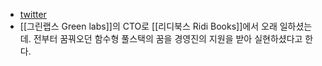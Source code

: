 - [twitter](https://twitter.com/namenu_)
- [[그린랩스 Green labs]]의 CTO로 [[리디북스 Ridi Books]]에서 오래 일하셨는데. 전부터 꿈꿔오던 함수형 풀스택의 꿈을 경영진의 지원을 받아 실현하셨다고 한다.